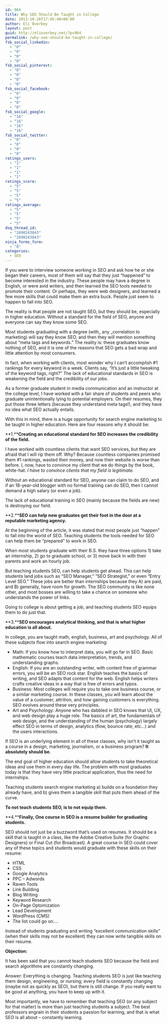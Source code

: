 ```yaml
---
id: 964
title: Why SEO Should Be Taught in College
date: 2013-10-26T17:45:40+00:00
author: Eli Overbey
layout: post
guid: http://elioverbey.net/?p=964
permalink: /why-seo-should-be-taught-in-college/
fsb_social_linkedin:
  - "0"
  - "0"
  - "0"
  - "0"
fsb_social_pinterest:
  - "0"
  - "0"
  - "0"
  - "0"
fsb_social_facebook:
  - "0"
  - "0"
  - "0"
  - "0"
fsb_social_google:
  - "16"
  - "16"
  - "16"
  - "16"
fsb_social_twitter:
  - "0"
  - "0"
  - "0"
  - "0"
ratings_users:
  - "1"
  - "1"
  - "1"
  - "1"
ratings_score:
  - "5"
  - "5"
  - "5"
  - "5"
ratings_average:
  - "5"
  - "5"
  - "5"
  - "5"
dsq_thread_id:
  - "2690243843"
  - "2690243843"
ninja_forms_form:
  - "0"
categories:
  - SEO
---
```

If you were to interview someone working in SEO and ask how he or she began their careers, most of them will say that they just “happened” to become interested in the industry. These people may have a degree in English, or were avid writers, and then learned the SEO tools needed to promote their content. Or perhaps, they were web designers, and learned a few more skills that could make them an extra buck. People just seem to happen to fall into SEO.

The reality is that people are not taught SEO, but they should be, especially in higher education. Without a standard for the field of SEO, anyone and everyone can say they know some SEO.

Most students graduating with a degree (with_ any _correlation to marketing) will say they know SEO, and then they will mention something about “meta tags and keywords.” The reality is: these graduates know nothing of SEO, and it is one of the reasons that SEO gets a bad wrap and little attention by most consumers.

In fact, when working with clients, most wonder why I can’t accomplish #1 rankings for every keyword in a week. Clients say, “It’s just a little tweaking of the keyword tags, right?” The lack of educational standards in SEO is weakening the field and the credibility of our jobs.

As a former graduate student in media communication and an instructor at the college level, I have worked with a fair share of students and peers who graduate unintentionally lying to potential employers. On their resumes, they put those three letters (because they understand meta tags!), and they have no idea what SEO actually entails.

With this in mind, there is a huge opportunity for search engine marketing to be taught in higher education. Here are four reasons why it should be:

**1.****Creating an educational standard for SEO increases the credibility of the field.**

I have worked with countless clients that want SEO services, but they are afraid that I will rip them off. Why? Because countless companies promised them #1 rankings, wasted their money, and now their website is worse than before. I, now, have to convince my client that we do things by the book, white-hat. _I have to convince clients that my field is legitimate._

Without an educational standard for SEO, anyone can claim to do SEO, and if an 18-year-old blogger with no formal training can do SEO, then I cannot demand a high salary (or even a job).

The lack of educational training in SEO (mainly because the fields are new) is destroying our field.

**2.****SEO can help new graduates get their foot in the door at a reputable marketing agency.**

At the beginning of the article, it was stated that most people just “happen” to fall into the world of SEO. Teaching students the tools needed for SEO can help them be “prepared” to work in SEO.

When most students graduate with their B.S. they have three options 1) take an internship, 2) go to graduate school, or 3) move back in with their parents and work an hourly job.

But teaching students SEO, can help students get ahead. This can help students land jobs such as “SEO Manager,” “SEO Strategist,” or even “Entry Level SEO.” These jobs are better than internships because they A) are paid, and B) generally, have room for growth. The SEO community is like none other, and most bosses are willing to take a chance on someone who understands the power of links.

Going to college is about getting a job, and teaching students SEO equips them to do just that.

**3.****SEO encourages analytical thinking, and that is what higher education is all about.**

In college, you are taught math, english, business, art and psychology. All of these subjects flow into search engine marketing:

  * Math: If you know how to interpret data, you will go far in SEO. Basic mathematic courses teach data interpretation, trends, and understanding graphs.
  * English: If you are an outstanding writer, with content free of grammar errors, you will be an SEO rock star. English teaches the basics of writing, and SEO adapts that content for the web. English helps writers crafts creative ideas in a way that is free of errors and typos.
  * Business: Most colleges will require you to take one business course, or a similar marketing course. In these classes, you will learn about the value of a customer, attrition, and how gaining customers is everything. SEO evolves around these very principles.
  * Art and Psychology: Anyone who has dabbled in SEO knows that UI, UX, and web design play a huge role. The basics of art, the fundamentals of web design, and the understanding of the human (psychology) largely effect SEO in terms of design, analytics (flow, bounce rate, etc…) and the users interactions.

If SEO is an underlying element in all of these classes, why isn’t it taught as a course in a design, marketing, journalism, or a business program? **It absolutely should be.**

The end goal of higher education should allow students to take theoretical ideas and use them in every day life. The problem with most graduates today is that they have very little practical application, thus the need for internships.

Teaching students search engine marketing a) builds on a foundation they already have, and b) gives them a tangible skill that puts them ahead of the curve.

**To not teach students SEO, is to not equip them.**

**4.****Finally, One course in SEO is a resume builder for graduating students.**

SEO should not just be a buzzword that’s used on resumes. It should be a skill that is taught in a class, like the Adobe Creative Suite (for Graphic Designers) or Final Cut (for Broadcast). A great course in SEO could cover any of these topics and students would graduate with these skills on their resume:

  * HTML
  * CSS
  * Google Analytics
  * PPC – Adwords
  * Raven Tools
  * Link Building
  * Blog Writing
  * Keyword Research
  * On-Page Optomization
  * Lead Development
  * WordPress (CMS)
  * The list could go on….

Instead of students graduating and writing “excellent communication skills” (when their skills may not be excellent) they can now write tangible skills on their resume.

**Objection:**

It has been said that you cannot teach students SEO because the field and search algorithms are constantly changing.

Answer: Everything is changing. Teaching students SEO is just like teaching them design, engineering, or nursing; every field is constantly changing (maybe not as quickly as SEO), but there is still change. If you really want to be good at anything, you have to keep up with it.

Most importantly, we have to remember that teaching SEO (or any subject for that matter) is more than just teaching students a subject. The best professors engrain in their students a passion for learning, and that is what SEO is all about – constantly learning.